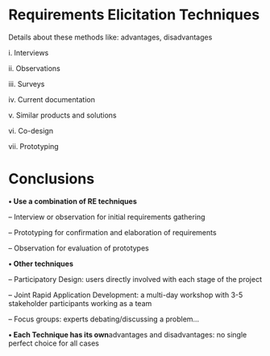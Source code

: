 # Requirements Elicitation Techniques

Details about these methods like: advantages, disadvantages

i.     Interviews

ii.     Observations

iii.     Surveys

iv.     Current documentation

v.     Similar products and solutions

vi.     Co-design

vii.     Prototyping

# Conclusions

**• Use a combination of RE techniques**

– Interview or observation for initial requirements gathering

– Prototyping for confirmation and elaboration of requirements

– Observation for evaluation of prototypes

**• Other techniques**

– Participatory Design: users directly involved with each stage of the project

– Joint Rapid Application Development: a multi-day workshop with 3-5 stakeholder participants working as a team

– Focus groups: experts debating/discussing a problem…

**• Each Technique has its own**advantages and disadvantages: no single perfect choice for all cases